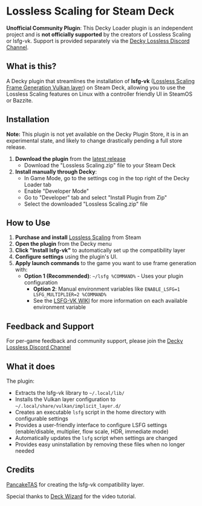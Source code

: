 # Lossless Scaling for Steam Deck

**Unofficial Community Plugin**: This Decky Loader plugin is an independent project and is **not officially supported** by the creators of Lossless Scaling or lsfg-vk. Support is provided separately via the [Decky Lossless Discord Channel](https://discord.gg/SFhFy2Sd).

## What is this?

A Decky plugin that streamlines the installation of **lsfg-vk** ([Lossless Scaling Frame Generation Vulkan layer](https://github.com/PancakeTAS/lsfg-vk)) on Steam Deck, allowing you to use the Lossless Scaling features on Linux with a controller friendly UI in SteamOS or Bazzite. 

## Installation

**Note:** This plugin is not yet available on the Decky Plugin Store, it is in an experimental state, and likely to change drastically pending a full store release. 

1. **Download the plugin** from the [latest release](https://github.com/xXJSONDeruloXx/decky-lossless-scaling-vk/releases/tag/Latest)
   - Download the "Lossless Scaling.zip" file to your Steam Deck
2. **Install manually through Decky**:
   - In Game Mode, go to the settings cog in the top right of the Decky Loader tab
   - Enable "Developer Mode"
   - Go to "Developer" tab and select "Install Plugin from Zip"
   - Select the downloaded "Lossless Scaling.zip" file

## How to Use

1. **Purchase and install** [Lossless Scaling](https://store.steampowered.com/app/993090/Lossless_Scaling/) from Steam
2. **Open the plugin** from the Decky menu
3. **Click "Install lsfg-vk"** to automatically set up the compatibility layer
4. **Configure settings** using the plugin's UI.
5. **Apply launch commands** to the game you want to use frame generation with:
   - **Option 1 (Recommended)**: `~/lsfg %COMMAND%` - Uses your plugin configuration
      - **Option 2**: Manual environment variables like `ENABLE_LSFG=1 LSFG_MULTIPLIER=2 %COMMAND%`
      - See the [LSFG-VK WIKI](https://github.com/PancakeTAS/lsfg-vk/wiki/Configuring-lsfg%E2%80%90vk) for more information on each available environment variable

## Feedback and Support

For per-game feedback and community support, please join the [Decky Lossless Discord Channel](https://discord.gg/SFhFy2Sd)

## What it does

The plugin:
- Extracts the lsfg-vk library to `~/.local/lib/`
- Installs the Vulkan layer configuration to `~/.local/share/vulkan/implicit_layer.d/`
- Creates an executable `lsfg` script in the home directory with configurable settings
- Provides a user-friendly interface to configure LSFG settings (enable/disable, multiplier, flow scale, HDR, immediate mode)
- Automatically updates the `lsfg` script when settings are changed
- Provides easy uninstallation by removing these files when no longer needed

## Credits

[PancakeTAS](https://github.com/PancakeTAS/lsfg-vk) for creating the lsfg-vk compatibility layer.
  
Special thanks to <a href="https://www.youtube.com/@DeckWizard" target="_blank">Deck Wizard</a> for the video tutorial.
